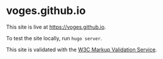 # voges.github.io

This site is live at https://voges.github.io.

To test the site locally, run `hugo server`.

This site is validated with the [W3C Markup Validation Service](https://validator.w3.org).
